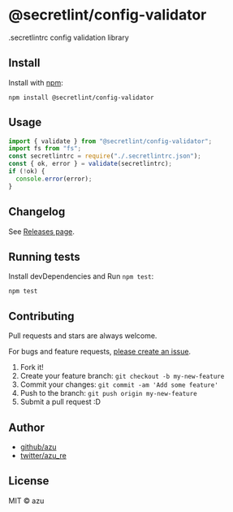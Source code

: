 # @secretlint/config-validator

.secretlintrc config validation library

## Install

Install with [npm](https://www.npmjs.com/):

    npm install @secretlint/config-validator

## Usage

```ts
import { validate } from "@secretlint/config-validator";
import fs from "fs";
const secretlintrc = require("./.secretlintrc.json");
const { ok, error } = validate(secretlintrc);
if (!ok) {
  console.error(error);
}
```

## Changelog

See [Releases page](https://github.com/secretlint/secretlint/releases).

## Running tests

Install devDependencies and Run `npm test`:

    npm test

## Contributing

Pull requests and stars are always welcome.

For bugs and feature requests, [please create an issue](https://github.com/secretlint/secretlint/issues).

1. Fork it!
2. Create your feature branch: `git checkout -b my-new-feature`
3. Commit your changes: `git commit -am 'Add some feature'`
4. Push to the branch: `git push origin my-new-feature`
5. Submit a pull request :D

## Author

- [github/azu](https://github.com/azu)
- [twitter/azu_re](https://twitter.com/azu_re)

## License

MIT © azu
